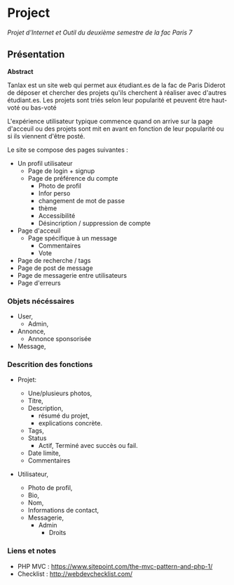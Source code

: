 # Project

*Projet d'Internet et Outil du deuxième semestre de la fac Paris 7*

## Présentation

**Abstract**

Tanlax est un site web qui permet aux étudiant.es de la fac de Paris Diderot de déposer et chercher des projets qu'ils cherchent à réaliser avec d'autres étudiant.es. Les projets sont triés selon leur popularité et peuvent être haut-voté ou bas-voté

L'expérience utilisateur typique commence quand on arrive sur la page d'acceuil ou des projets sont mit en avant en fonction de leur popularité ou si ils viennent d'être posté.

Le site se compose des pages suivantes :
- Un profil utilisateur
    - Page de login + signup
    - Page de préférence du compte
        - Photo de profil
        - Infor perso
        - changement de mot de passe
        - thème
        - Accessibilité
        - Désincription / suppression de compte
- Page d'acceuil
    - Page spécifique à un message
        - Commentaires
        - Vote
- Page de recherche / tags
- Page de post de message
- Page de messagerie entre utilisateurs
- Page d'erreurs

### Objets nécéssaires

- User,
    - Admin,
- Annonce,
    - Annonce sponsorisée
- Message,

### Descrition des fonctions

- Projet:
    - Une/plusieurs photos,
    - Titre,
    - Description,
        - résumé du projet,
        - explications concrète.
    - Tags,
    - Status
        - Actif, Terminé avec succès ou fail.
    - Date limite,
    - Commentaires

- Utilisateur,
    - Photo de profil,
    - Bio,
    - Nom,
    - Informations de contact,
    - Messagerie,
        - Admin
            - Droits


### Liens et notes

- PHP MVC : https://www.sitepoint.com/the-mvc-pattern-and-php-1/
- Checklist : http://webdevchecklist.com/
